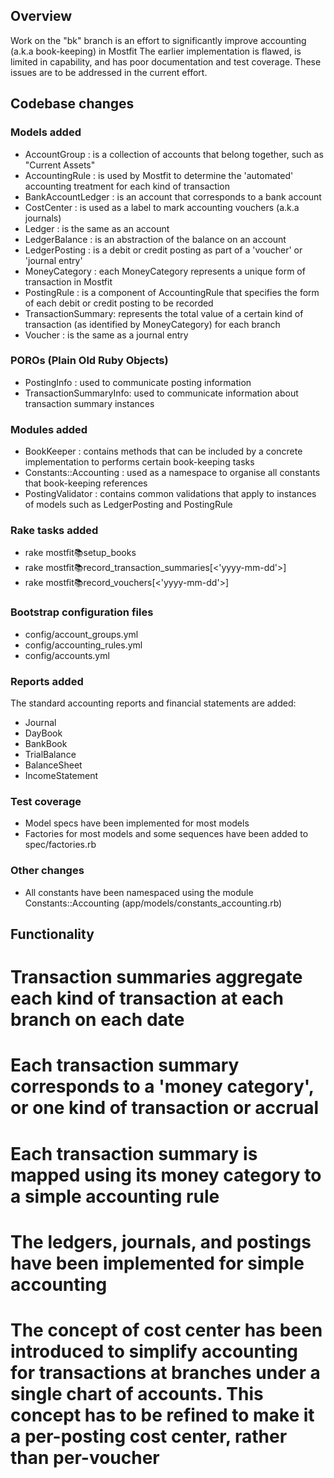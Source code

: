 ## Overview
Work on the "bk" branch is an effort to significantly improve accounting (a.k.a book-keeping) in Mostfit
The earlier implementation is flawed, is limited in capability, and has poor documentation and test coverage. These issues are to be addressed in the current effort.

## Codebase changes

### Models added
* AccountGroup      : is a collection of accounts that belong together, such as "Current Assets"
* AccountingRule    : is used by Mostfit to determine the 'automated' accounting treatment for each kind of transaction
* BankAccountLedger : is an account that corresponds to a bank account
* CostCenter        : is used as a label to mark accounting vouchers (a.k.a journals)
* Ledger            : is the same as an account
* LedgerBalance     : is an abstraction of the balance on an account
* LedgerPosting     : is a debit or credit posting as part of a 'voucher' or 'journal entry' 
* MoneyCategory     : each MoneyCategory represents a unique form of transaction in Mostfit
* PostingRule       : is a component of AccountingRule that specifies the form of each debit or credit posting to be recorded
* TransactionSummary: represents the total value of a certain kind of transaction (as identified by MoneyCategory) for each branch
* Voucher           : is the same as a journal entry

### POROs (Plain Old Ruby Objects)
* PostingInfo           : used to communicate posting information
* TransactionSummaryInfo: used to communicate information about transaction summary instances

### Modules added
* BookKeeper            : contains methods that can be included by a concrete implementation to performs certain book-keeping tasks
* Constants::Accounting : used as a namespace to organise all constants that book-keeping references
* PostingValidator      : contains common validations that apply to instances of models such as LedgerPosting and PostingRule

### Rake tasks added
* rake mostfit:books:setup_books
* rake mostfit:books:record_transaction_summaries[<'yyyy-mm-dd'>]
* rake mostfit:books:record_vouchers[<'yyyy-mm-dd'>]

### Bootstrap configuration files
* config/account_groups.yml
* config/accounting_rules.yml
* config/accounts.yml

### Reports added
The standard accounting reports and financial statements are added:
* Journal
* DayBook
* BankBook
* TrialBalance
* BalanceSheet
* IncomeStatement

### Test coverage
* Model specs have been implemented for most models
* Factories for most models and some sequences have been added to spec/factories.rb 

### Other changes

* All constants have been namespaced using the module Constants::Accounting (app/models/constants_accounting.rb)

## Functionality

# Transaction summaries aggregate each kind of transaction at each branch on each date
# Each transaction summary corresponds to a 'money category', or one kind of transaction or accrual
# Each transaction summary is mapped using its money category to a simple accounting rule
# The ledgers, journals, and postings have been implemented for simple accounting
# The concept of cost center has been introduced to simplify accounting for transactions at branches under a single chart of accounts. This concept has to be refined to make it a per-posting cost center, rather than per-voucher
